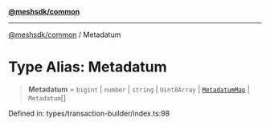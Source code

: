 [**@meshsdk/common**](../README.md)

***

[@meshsdk/common](../globals.md) / Metadatum

# Type Alias: Metadatum

> **Metadatum** = `bigint` \| `number` \| `string` \| `Uint8Array` \| [`MetadatumMap`](MetadatumMap.md) \| `Metadatum`[]

Defined in: types/transaction-builder/index.ts:98
